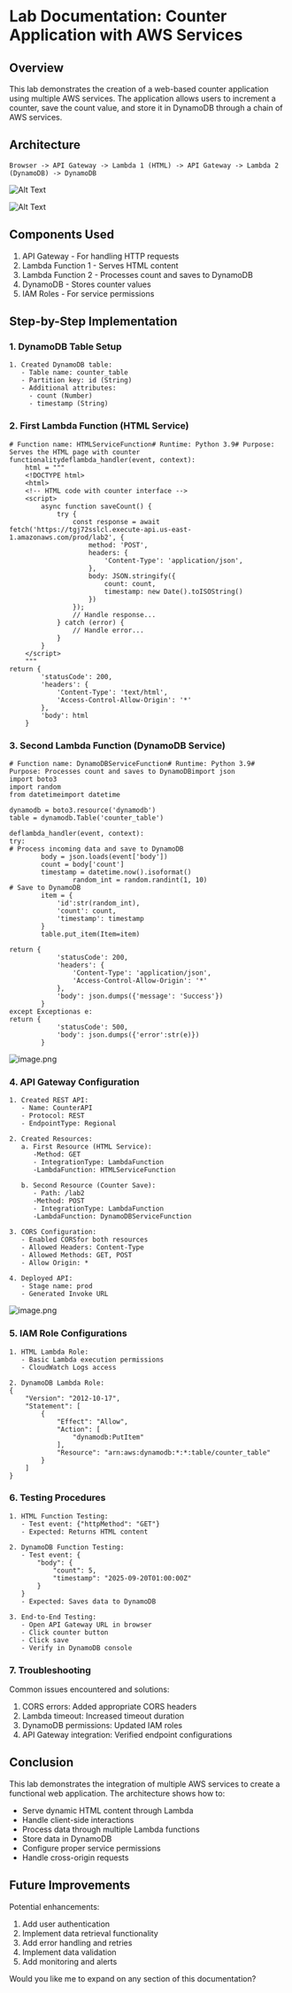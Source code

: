 # Lab Documentation: Counter Application with AWS Services

## **Overview**

This lab demonstrates the creation of a web-based counter application using multiple AWS services. The application allows users to increment a counter, save the count value, and store it in DynamoDB through a chain of AWS services.

## **Architecture**

```
Browser -> API Gateway -> Lambda 1 (HTML) -> API Gateway -> Lambda 2 (DynamoDB) -> DynamoDB

```

![Alt Text](path/to/image1.png "Optional Title")

![Alt Text](path/to/image2.png "Optional Title")

## **Components Used**

1. API Gateway - For handling HTTP requests
2. Lambda Function 1 - Serves HTML content
3. Lambda Function 2 - Processes count and saves to DynamoDB
4. DynamoDB - Stores counter values
5. IAM Roles - For service permissions

## **Step-by-Step Implementation**

### 1. DynamoDB Table Setup

```
1. Created DynamoDB table:
   - Table name: counter_table
   - Partition key: id (String)
   - Additional attributes:
     - count (Number)
     - timestamp (String)

```

### 2. First Lambda Function (HTML Service)

```
# Function name: HTMLServiceFunction# Runtime: Python 3.9# Purpose: Serves the HTML page with counter functionalitydeflambda_handler(event, context):
    html = """
    <!DOCTYPE html>
    <html>
    <!-- HTML code with counter interface -->
    <script>
        async function saveCount() {
            try {
                const response = await fetch('https://tgj72sslcl.execute-api.us-east-1.amazonaws.com/prod/lab2', {
                    method: 'POST',
                    headers: {
                        'Content-Type': 'application/json',
                    },
                    body: JSON.stringify({
                        count: count,
                        timestamp: new Date().toISOString()
                    })
                });
                // Handle response...
            } catch (error) {
                // Handle error...
            }
        }
    </script>
    """
return {
        'statusCode': 200,
        'headers': {
            'Content-Type': 'text/html',
            'Access-Control-Allow-Origin': '*'
        },
        'body': html
    }

```

### 3. Second Lambda Function (DynamoDB Service)

```
# Function name: DynamoDBServiceFunction# Runtime: Python 3.9# Purpose: Processes count and saves to DynamoDBimport json
import boto3
import random 
from datetimeimport datetime

dynamodb = boto3.resource('dynamodb')
table = dynamodb.Table('counter_table')

deflambda_handler(event, context):
try:
# Process incoming data and save to DynamoDB
        body = json.loads(event['body'])
        count = body['count']
        timestamp = datetime.now().isoformat()
				random_int = random.randint(1, 10)
# Save to DynamoDB
        item = {
            'id':str(random_int),
            'count': count,
            'timestamp': timestamp
        }
        table.put_item(Item=item)

return {
            'statusCode': 200,
            'headers': {
                'Content-Type': 'application/json',
                'Access-Control-Allow-Origin': '*'
            },
            'body': json.dumps({'message': 'Success'})
        }
except Exceptionas e:
return {
            'statusCode': 500,
            'body': json.dumps({'error':str(e)})
        }

```

![image.png](attachment:fc8d3789-92a5-4182-940d-48ebecef0847:image.png)

### 4. API Gateway Configuration

```
1. Created REST API:
   - Name: CounterAPI
   - Protocol: REST
   - EndpointType: Regional

2. Created Resources:
   a. First Resource (HTML Service):
      -Method: GET
      - IntegrationType: LambdaFunction
      -LambdaFunction: HTMLServiceFunction

   b. Second Resource (Counter Save):
      - Path: /lab2
      -Method: POST
      - IntegrationType: LambdaFunction
      -LambdaFunction: DynamoDBServiceFunction

3. CORS Configuration:
   - Enabled CORSfor both resources
   - Allowed Headers: Content-Type
   - Allowed Methods: GET, POST
   - Allow Origin: *

4. Deployed API:
   - Stage name: prod
   - Generated Invoke URL

```

![image.png](attachment:649b4b0f-7f6e-404b-a526-3a61e138ae80:image.png)

### 5. IAM Role Configurations

```
1. HTML Lambda Role:
   - Basic Lambda execution permissions
   - CloudWatch Logs access

2. DynamoDB Lambda Role:
{
    "Version": "2012-10-17",
    "Statement": [
        {
            "Effect": "Allow",
            "Action": [
                "dynamodb:PutItem"
            ],
            "Resource": "arn:aws:dynamodb:*:*:table/counter_table"
        }
    ]
}

```

### 6. Testing Procedures

```
1. HTML Function Testing:
   - Test event: {"httpMethod": "GET"}
   - Expected: Returns HTML content

2. DynamoDB Function Testing:
   - Test event: {
       "body": {
           "count": 5,
           "timestamp": "2025-09-20T01:00:00Z"
       }
   }
   - Expected: Saves data to DynamoDB

3. End-to-End Testing:
   - Open API Gateway URL in browser
   - Click counter button
   - Click save
   - Verify in DynamoDB console

```

### 7. Troubleshooting

Common issues encountered and solutions:

1. CORS errors: Added appropriate CORS headers
2. Lambda timeout: Increased timeout duration
3. DynamoDB permissions: Updated IAM roles
4. API Gateway integration: Verified endpoint configurations

## **Conclusion**

This lab demonstrates the integration of multiple AWS services to create a functional web application. The architecture shows how to:

- Serve dynamic HTML content through Lambda
- Handle client-side interactions
- Process data through multiple Lambda functions
- Store data in DynamoDB
- Configure proper service permissions
- Handle cross-origin requests

## **Future Improvements**

Potential enhancements:

1. Add user authentication
2. Implement data retrieval functionality
3. Add error handling and retries
4. Implement data validation
5. Add monitoring and alerts

Would you like me to expand on any section of this documentation?

